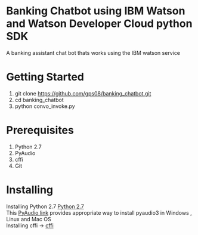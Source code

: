 # Banking Chatbot using IBM Watson and Watson Developer Cloud python SDK

A banking assistant chat bot thats works using the IBM watson service

# Getting Started
  1. git clone https://github.com/gps08/banking_chatbot.git
  2. cd banking_chatbot
  3. python convo_invoke.py
  
# Prerequisites
  1. Python 2.7
  2. PyAudio
  3. cffi
  4. Git

# Installing 
 Installing Python 2.7 <a href="https://www.python.org/downloads/"> Python 2.7 </a><br>
  This <a href="https://people.csail.mit.edu/hubert/pyaudio/">PyAudio link</a> provides appropriate way to install pyaudio3 in    Windows , Linux and Mac OS <br>
  Installing cffi -> <a href="https://cffi.readthedocs.io/en/latest/installation.html/"> cffi </a>
